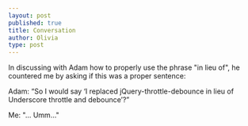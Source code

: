 ```yaml
---
layout: post
published: true
title: Conversation
author: Olivia
type: post
---
```


In discussing with Adam how to properly use the phrase "in lieu of", he countered me by asking if this was a proper sentence: 

Adam: “So I would say ‘I replaced jQuery-throttle-debounce in lieu of Underscore throttle and debounce’?”

Me: "... Umm..."